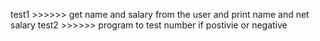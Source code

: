 test1 >>>>>> get name and salary from the user and print name and net salary 
test2 >>>>>> program to test number if postivie or negative 
